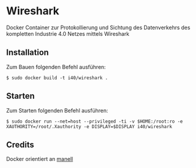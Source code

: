 # Wireshark

Docker Container zur Protokollierung und Sichtung des Datenverkehrs des kompletten Industrie 4.0 Netzes mittels Wireshark

## Installation

Zum Bauen folgenden Befehl ausführen:

``$ sudo docker build -t i40/wireshark .``

## Starten

Zum Starten folgenden Befehl ausführen:

``$ sudo docker run --net=host --privileged -ti -v $HOME:/root:ro -e XAUTHORITY=/root/.Xauthority -e DISPLAY=$DISPLAY i40/wireshark``

## Credits

Docker orientiert an [manell](https://github.com/manell)